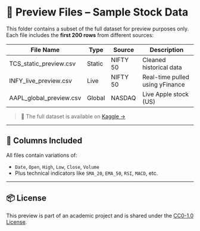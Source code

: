 # 📁 Preview Files – Sample Stock Data

This folder contains a subset of the full dataset for preview purposes only.  
Each file includes the **first 200 rows** from different sources:

| File Name                  | Type       | Source     | Description                     |
|---------------------------|------------|------------|---------------------------------|
| TCS_static_preview.csv    | Static     | NIFTY 50   | Cleaned historical data         |
| INFY_live_preview.csv     | Live       | NIFTY 50   | Real-time pulled using yFinance |
| AAPL_global_preview.csv   | Global     | NASDAQ     | Live Apple stock (US)           |

> 📌 The full dataset is available on [Kaggle →](https://www.kaggle.com/datasets/adithyabhaskar2511/stock-market-analysis)

---

## 📝 Columns Included

All files contain variations of:

- `Date`, `Open`, `High`, `Low`, `Close`, `Volume`
- Plus technical indicators like `SMA_20`, `EMA_50`, `RSI`, `MACD`, etc.

---

## 📦 License

This preview is part of an academic project and is shared under the [CC0-1.0 License](https://creativecommons.org/publicdomain/zero/1.0/).
